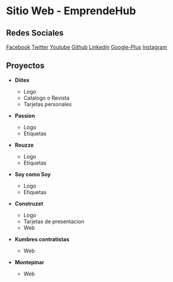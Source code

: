 # Sitio Web - EmprendeHub


## Redes Sociales


[Facebook](https://www.facebook.com/EmprendeHub.org)
[Twitter](https://twitter.com/emprendehub)
[Youtube](https://www.youtube.com/channel/UCV6oAOwgRpHP3hUr512iPZA)
[Github](https://github.com/emprendehub)
[Linkedin](https://www.linkedin.com/company/emprendehub)
[Google-Plus](https://plus.google.com/108155995109406532333)
[Instagram](https://www.instagram.com/emprendehub/)


## Proyectos

* **Diitex**
	- Logo
	- Catalogo o Revista
	- Tarjetas personales

* **Passion**
	- Logo
	- Etiquetas

* **Rouzze**
	- Logo
	- Etiquetas

* **Soy como Soy**
	- Logo
	- Etiquetas

* **Construzet**
	- Logo
	- Tarjetas de presentacion
	- Web

* **Kumbres contratistas**
	- Web

* **Montepinar**
	- Web
